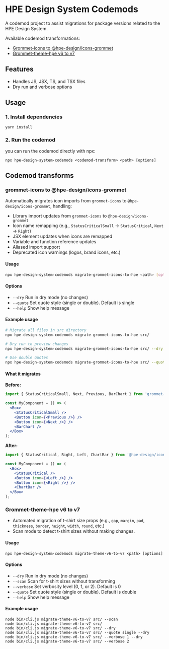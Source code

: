# HPE Design System Codemods

A codemod project to assist migrations for package versions related to the HPE Design System.

Available codemod transformations:

- [Grommet-icons to @hpe-design/icons-grommet](#grommet-icons-to-hpe-designicons-grommet)
- [Grommet-theme-hpe v6 to v7](#grommet-theme-hpe-v6-to-v7)

## Features

- Handles JS, JSX, TS, and TSX files
- Dry run and verbose options

## Usage

### 1. Install dependencies

```
yarn install
```

### 2. Run the codemod

you can run the codemod directly with npx:

```
npx hpe-design-system-codemods <codemod-transform> <path> [options]
```

## Codemod transforms

### grommet-icons to @hpe-design/icons-grommet

Automatically migrates icon imports from `grommet-icons` to `@hpe-design/icons-grommet`, handling:

- Library import updates from `grommet-icons` to `@hpe-design/icons-grommet`
- Icon name remapping (e.g., `StatusCriticalSmall` → `StatusCritical`, `Next` → `Right`)
- JSX element updates when icons are remapped
- Variable and function reference updates
- Aliased import support
- Deprecated icon warnings (logos, brand icons, etc.)

#### Usage

```bash
npx hpe-design-system-codemods migrate-grommet-icons-to-hpe <path> [options]
```

#### Options

- `--dry` Run in dry mode (no changes)
- `--quote` Set quote style (single or double). Default is single
- `--help` Show help message

#### Example usage

```bash
# Migrate all files in src directory
npx hpe-design-system-codemods migrate-grommet-icons-to-hpe src/

# Dry run to preview changes
npx hpe-design-system-codemods migrate-grommet-icons-to-hpe src/ --dry

# Use double quotes
npx hpe-design-system-codemods migrate-grommet-icons-to-hpe src/ --quote double
```

#### What it migrates

**Before:**
```jsx
import { StatusCriticalSmall, Next, Previous, BarChart } from 'grommet-icons';

const MyComponent = () => (
  <Box>
    <StatusCriticalSmall />
    <Button icon={<Previous />} />
    <Button icon={<Next />} />
    <BarChart />
  </Box>
);
```

**After:**
```jsx
import { StatusCritical, Right, Left, ChartBar } from '@hpe-design/icons-grommet';

const MyComponent = () => (
  <Box>
    <StatusCritical />
    <Button icon={<Left />} />
    <Button icon={<Right />} />
    <ChartBar />
  </Box>
);
```

### Grommet-theme-hpe v6 to v7

- Automated migration of t-shirt size props (e.g., `gap`, `margin`, `pad`, `thickness`, `border`, `height`, `width`, `round`, etc.)
- Scan mode to detect t-shirt sizes without making changes.

#### Usage

```
npx hpe-design-system-codemods migrate-theme-v6-to-v7 <path> [options]
```

#### Options

- `--dry` Run in dry mode (no changes)
- `--scan` Scan for t-shirt sizes without transforming
- `--verbose` Set verbosity level (0, 1, or 2). Default is 0
- `--quote` Set quote style (single or double). Default is double
- `--help` Show help message

#### Example usage

```
node bin/cli.js migrate-theme-v6-to-v7 src/ --scan
node bin/cli.js migrate-theme-v6-to-v7 src/
node bin/cli.js migrate-theme-v6-to-v7 src/ --dry
node bin/cli.js migrate-theme-v6-to-v7 src/ --quote single --dry
node bin/cli.js migrate-theme-v6-to-v7 src/ --verbose 1 --dry
node bin/cli.js migrate-theme-v6-to-v7 src/ --verbose 2
```
